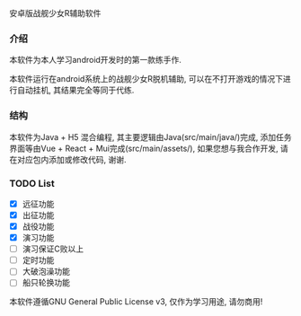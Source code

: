 安卓版战舰少女R辅助软件

### 介绍
本软件为本人学习android开发时的第一款练手作.

本软件运行在android系统上的战舰少女R脱机辅助, 可以在不打开游戏的情况下进行自动挂机, 其结果完全等同于代练.

### 结构
本软件为Java + H5 混合编程, 其主要逻辑由Java(src/main/java/)完成, 添加任务界面等由Vue + React + Mui完成(src/main/assets/), 如果您想与我合作开发, 请在对应包内添加或修改代码, 谢谢.



### TODO List
- [x] 远征功能
- [x] 出征功能
- [x] 战役功能
- [x] 演习功能
- [ ] 演习保证C败以上
- [ ] 定时功能
- [ ] 大破泡澡功能
- [ ] 船只轮换功能

本软件遵循GNU General Public License v3, 仅作为学习用途, 请勿商用!

